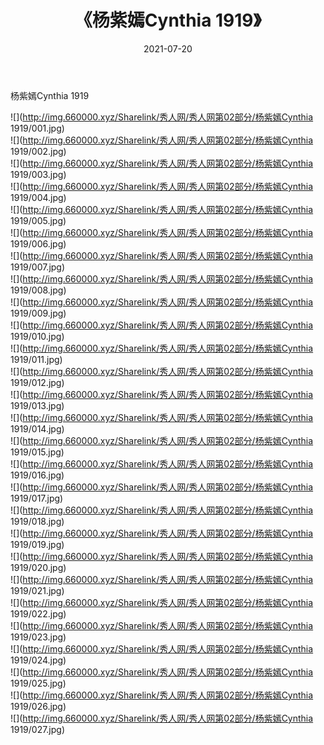 ﻿---
layout: post
title:  《杨紫嫣Cynthia 1919》
date:   2021-07-20
img: http://img.660000.xyz/Sharelink/秀人网/秀人网第02部分/杨紫嫣Cynthia 1919/000.jpg
categories: [美女, 清纯, 唯美]
---

杨紫嫣Cynthia 1919

  ![](http://img.660000.xyz/Sharelink/秀人网/秀人网第02部分/杨紫嫣Cynthia 1919/001.jpg) <br> ![](http://img.660000.xyz/Sharelink/秀人网/秀人网第02部分/杨紫嫣Cynthia 1919/002.jpg) <br> ![](http://img.660000.xyz/Sharelink/秀人网/秀人网第02部分/杨紫嫣Cynthia 1919/003.jpg) <br> ![](http://img.660000.xyz/Sharelink/秀人网/秀人网第02部分/杨紫嫣Cynthia 1919/004.jpg) <br> ![](http://img.660000.xyz/Sharelink/秀人网/秀人网第02部分/杨紫嫣Cynthia 1919/005.jpg) <br> ![](http://img.660000.xyz/Sharelink/秀人网/秀人网第02部分/杨紫嫣Cynthia 1919/006.jpg) <br> ![](http://img.660000.xyz/Sharelink/秀人网/秀人网第02部分/杨紫嫣Cynthia 1919/007.jpg) <br> ![](http://img.660000.xyz/Sharelink/秀人网/秀人网第02部分/杨紫嫣Cynthia 1919/008.jpg) <br> ![](http://img.660000.xyz/Sharelink/秀人网/秀人网第02部分/杨紫嫣Cynthia 1919/009.jpg) <br> ![](http://img.660000.xyz/Sharelink/秀人网/秀人网第02部分/杨紫嫣Cynthia 1919/010.jpg) <br> ![](http://img.660000.xyz/Sharelink/秀人网/秀人网第02部分/杨紫嫣Cynthia 1919/011.jpg) <br> ![](http://img.660000.xyz/Sharelink/秀人网/秀人网第02部分/杨紫嫣Cynthia 1919/012.jpg) <br> ![](http://img.660000.xyz/Sharelink/秀人网/秀人网第02部分/杨紫嫣Cynthia 1919/013.jpg) <br> ![](http://img.660000.xyz/Sharelink/秀人网/秀人网第02部分/杨紫嫣Cynthia 1919/014.jpg) <br> ![](http://img.660000.xyz/Sharelink/秀人网/秀人网第02部分/杨紫嫣Cynthia 1919/015.jpg) <br> ![](http://img.660000.xyz/Sharelink/秀人网/秀人网第02部分/杨紫嫣Cynthia 1919/016.jpg) <br> ![](http://img.660000.xyz/Sharelink/秀人网/秀人网第02部分/杨紫嫣Cynthia 1919/017.jpg) <br> ![](http://img.660000.xyz/Sharelink/秀人网/秀人网第02部分/杨紫嫣Cynthia 1919/018.jpg) <br> ![](http://img.660000.xyz/Sharelink/秀人网/秀人网第02部分/杨紫嫣Cynthia 1919/019.jpg) <br> ![](http://img.660000.xyz/Sharelink/秀人网/秀人网第02部分/杨紫嫣Cynthia 1919/020.jpg) <br> ![](http://img.660000.xyz/Sharelink/秀人网/秀人网第02部分/杨紫嫣Cynthia 1919/021.jpg) <br> ![](http://img.660000.xyz/Sharelink/秀人网/秀人网第02部分/杨紫嫣Cynthia 1919/022.jpg) <br> ![](http://img.660000.xyz/Sharelink/秀人网/秀人网第02部分/杨紫嫣Cynthia 1919/023.jpg) <br> ![](http://img.660000.xyz/Sharelink/秀人网/秀人网第02部分/杨紫嫣Cynthia 1919/024.jpg) <br> ![](http://img.660000.xyz/Sharelink/秀人网/秀人网第02部分/杨紫嫣Cynthia 1919/025.jpg) <br> ![](http://img.660000.xyz/Sharelink/秀人网/秀人网第02部分/杨紫嫣Cynthia 1919/026.jpg) <br> ![](http://img.660000.xyz/Sharelink/秀人网/秀人网第02部分/杨紫嫣Cynthia 1919/027.jpg) <br>
